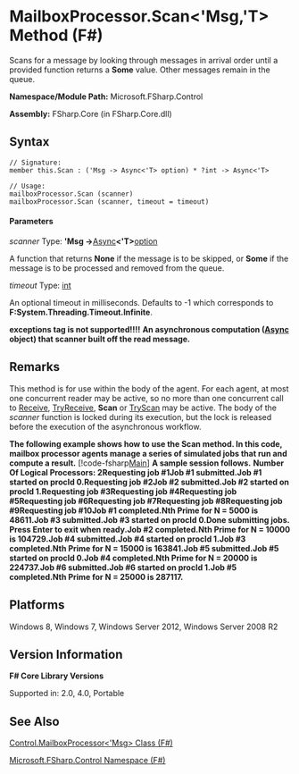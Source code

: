 # MailboxProcessor.Scan<'Msg,'T> Method (F#)

Scans for a message by looking through messages in arrival order until a provided function returns a **Some** value. Other messages remain in the queue.

**Namespace/Module Path:** Microsoft.FSharp.Control

**Assembly:** FSharp.Core (in FSharp.Core.dll)


## Syntax

```
// Signature:
member this.Scan : ('Msg -> Async<'T> option) * ?int -> Async<'T>

// Usage:
mailboxProcessor.Scan (scanner)
mailboxProcessor.Scan (scanner, timeout = timeout)
```

#### Parameters
*scanner*
Type: **'Msg -&gt;**[Async](http://msdn.microsoft.com/en-us/library/e0b28ea2-dea5-4021-b2b9-d7d4761babde)**&lt;'T&gt;**[option](http://msdn.microsoft.com/en-us/library/b08add48-34bf-4410-80a1-ef6a8daddc58)


A function that returns **None** if the message is to be skipped, or **Some** if the message is to be processed and removed from the queue.


*timeout*
Type: [int](http://msdn.microsoft.com/en-us/library/025d5455-3622-4ea5-9573-3ecbd4ee1375)


An optional timeout in milliseconds. Defaults to -1 which corresponds to **F:System.Threading.Timeout.Infinite**.



**exceptions tag is not supported!!!!**
**An asynchronous computation ([Async](http://msdn.microsoft.com/en-us/library/03eb4d12-a01a-4565-a077-5e83f17cf6f7) object) that scanner built off the read message.**
## Remarks
This method is for use within the body of the agent. For each agent, at most one concurrent reader may be active, so no more than one concurrent call to [Receive](http://msdn.microsoft.com/en-us/library/46a1d8e6-3906-45c2-9722-0ddab574cc6a), [TryReceive](http://msdn.microsoft.com/en-us/library/edcb3930-cefd-4d88-935d-7dd6297355ee), **Scan** or [TryScan](http://msdn.microsoft.com/en-us/library/05aa6c91-fe9f-4830-a2d7-6dfa5a2ab376) may be active. The body of the *scanner* function is locked during its execution, but the lock is released before the execution of the asynchronous workflow.

**The following example shows how to use the Scan method. In this code, mailbox processor agents manage a series of simulated jobs that run and compute a result.**
[!code-fsharp[Main](snippets/fsmailboxprocessor/snippet21.fs)]
**A sample session follows.**
**Number Of Logical Processors: 2Requesting job #1Job #1 submitted.Job #1 started on procId 0.Requesting job #2Job #2 submitted.Job #2 started on procId 1.Requesting job #3Requesting job #4Requesting job #5Requesting job #6Requesting job #7Requesting job #8Requesting job #9Requesting job #10Job #1 completed.Nth Prime for N = 5000 is 48611.Job #3 submitted.Job #3 started on procId 0.Done submitting jobs. Press Enter to exit when ready.Job #2 completed.Nth Prime for N = 10000 is 104729.Job #4 submitted.Job #4 started on procId 1.Job #3 completed.Nth Prime for N = 15000 is 163841.Job #5 submitted.Job #5 started on procId 0.Job #4 completed.Nth Prime for N = 20000 is 224737.Job #6 submitted.Job #6 started on procId 1.Job #5 completed.Nth Prime for N = 25000 is 287117.**
## Platforms
Windows 8, Windows 7, Windows Server 2012, Windows Server 2008 R2


## Version Information
**F# Core Library Versions**

Supported in: 2.0, 4.0, Portable




## See Also
[Control.MailboxProcessor&#60;'Msg&#62; Class &#40;F&#35;&#41;](Control.MailboxProcessor%3C%27Msg%3E+Class+%28FSharp%29.md)

[Microsoft.FSharp.Control Namespace &#40;F&#35;&#41;](Microsoft.FSharp.Control+Namespace+%28FSharp%29.md)

